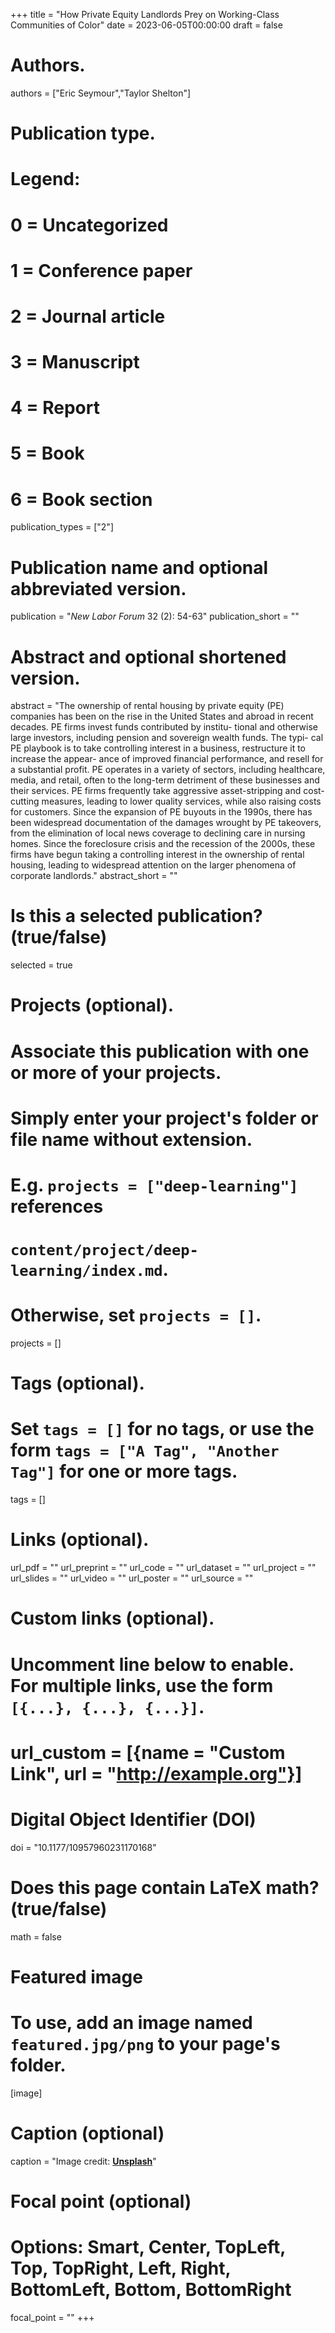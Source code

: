 +++
title = "How Private Equity Landlords Prey on Working-Class Communities of Color"
date = 2023-06-05T00:00:00
draft = false

# Authors.
authors = ["Eric Seymour","Taylor Shelton"]

# Publication type.
# Legend:
# 0 = Uncategorized
# 1 = Conference paper
# 2 = Journal article
# 3 = Manuscript
# 4 = Report
# 5 = Book
# 6 = Book section
publication_types = ["2"]

# Publication name and optional abbreviated version.
publication = "_New Labor Forum_ 32 (2): 54-63"
publication_short = ""

# Abstract and optional shortened version.
abstract = "The ownership of rental housing by private equity (PE) companies has been on the rise in the United States and abroad in recent decades. PE firms invest funds contributed by institu- tional and otherwise large investors, including pension and sovereign wealth funds. The typi- cal PE playbook is to take controlling interest in a business, restructure it to increase the appear- ance of improved financial performance, and resell for a substantial profit. PE operates in a variety of sectors, including healthcare, media, and retail, often to the long-term detriment of these businesses and their services. PE firms frequently take aggressive asset-stripping and cost-cutting measures, leading to lower quality services, while also raising costs for customers. Since the expansion of PE buyouts in the 1990s, there has been widespread documentation of the damages wrought by PE takeovers, from the elimination of local news coverage to declining care in nursing homes. Since the foreclosure crisis and the recession of the 2000s, these firms have begun taking a controlling interest in the ownership of rental housing, leading to widespread attention on the larger phenomena of corporate landlords."
abstract_short = ""

# Is this a selected publication? (true/false)
selected = true

# Projects (optional).
#   Associate this publication with one or more of your projects.
#   Simply enter your project's folder or file name without extension.
#   E.g. `projects = ["deep-learning"]` references 
#   `content/project/deep-learning/index.md`.
#   Otherwise, set `projects = []`.
projects = []

# Tags (optional).
#   Set `tags = []` for no tags, or use the form `tags = ["A Tag", "Another Tag"]` for one or more tags.
tags = []

# Links (optional).
url_pdf = ""
url_preprint = ""
url_code = ""
url_dataset = ""
url_project = ""
url_slides = ""
url_video = ""
url_poster = ""
url_source = ""

# Custom links (optional).
#   Uncomment line below to enable. For multiple links, use the form `[{...}, {...}, {...}]`.
# url_custom = [{name = "Custom Link", url = "http://example.org"}]

# Digital Object Identifier (DOI)
doi = "10.1177/10957960231170168"

# Does this page contain LaTeX math? (true/false)
math = false

# Featured image
# To use, add an image named `featured.jpg/png` to your page's folder. 
[image]
  # Caption (optional)
  caption = "Image credit: [**Unsplash**](https://unsplash.com/photos/pLCdAaMFLTE)"

  # Focal point (optional)
  # Options: Smart, Center, TopLeft, Top, TopRight, Left, Right, BottomLeft, Bottom, BottomRight
  focal_point = ""
+++

